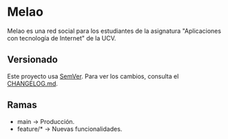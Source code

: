 # Melao
Melao es una red social para los estudiantes de la asignatura "Aplicaciones con tecnología de Internet" de la UCV.

## Versionado  
Este proyecto usa [SemVer](https://semver.org/). Para ver los cambios, consulta el [CHANGELOG.md](CHANGELOG.md).  

## Ramas  
- main → Producción.  
- feature/* → Nuevas funcionalidades.
